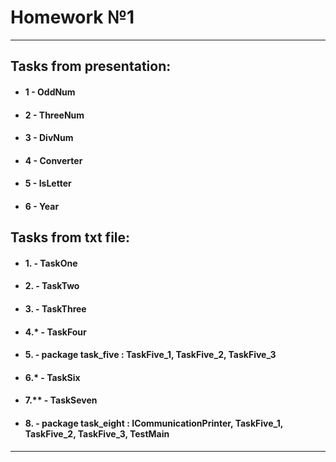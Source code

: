 # Homework №1
***
## Tasks from presentation:
* #### 1 - OddNum
* #### 2 - ThreeNum
* #### 3 - DivNum
* #### 4 - Converter
* #### 5 - IsLetter
* #### 6 - Year
## Tasks from txt file:
* #### 1. - TaskOne 
* #### 2. - TaskTwo
* #### 3. - TaskThree
* #### 4.* - TaskFour
* #### 5. - package task_five : TaskFive_1, TaskFive_2, TaskFive_3
* #### 6.* - TaskSix
* #### 7.** - TaskSeven
* #### 8. - package task_eight : ICommunicationPrinter, TaskFive_1, TaskFive_2, TaskFive_3, TestMain
***
